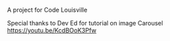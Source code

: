 A project for Code Louisville

Special thanks to Dev Ed for tutorial on image Carousel https://youtu.be/KcdBOoK3Pfw